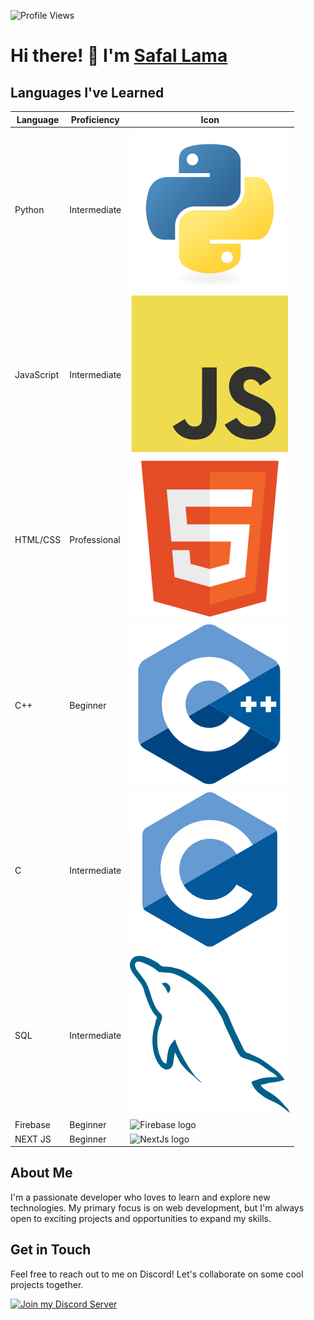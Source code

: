 
![Profile Views](https://komarev.com/ghpvc/?username=ryuzinoh)
# Hi there! 👋 I'm [Safal Lama](https://happilli.github.io)

## Languages I've Learned

| Language       | Proficiency   | Icon |
|----------------|---------------|------|
| Python         | Intermediate | ![Python Icon](https://raw.githubusercontent.com/devicons/devicon/master/icons/python/python-original.svg) |
| JavaScript     | Intermediate     | ![JavaScript Icon](https://raw.githubusercontent.com/devicons/devicon/master/icons/javascript/javascript-original.svg) |
| HTML/CSS       | Professional| ![HTML/CSS Icon](https://raw.githubusercontent.com/devicons/devicon/master/icons/html5/html5-original.svg) |
| C++            | Beginner      | ![C++ Icon](https://raw.githubusercontent.com/devicons/devicon/master/icons/cplusplus/cplusplus-original.svg) |
| C              | Intermediate | ![C Icon](https://raw.githubusercontent.com/devicons/devicon/master/icons/c/c-original.svg) |
| SQL            | Intermediate | ![SQL Icon](https://raw.githubusercontent.com/devicons/devicon/master/icons/mysql/mysql-original.svg) |
| Firebase       | Beginner   |![Firebase logo ](https://cdn.jsdelivr.net/gh/devicons/devicon@latest/icons/firebase/firebase-original.svg) |
|NEXT JS         | Beginner   |![NextJs logo](https://cdn.jsdelivr.net/gh/devicons/devicon@latest/icons/nextjs/nextjs-original.svg) |

## About Me

I'm a passionate developer who loves to learn and explore new technologies. My primary focus is on web development, but I'm always open to exciting projects and opportunities to expand my skills.

## Get in Touch

Feel free to reach out to me on Discord! Let's collaborate on some cool projects together.

[![Join my Discord Server](https://img.shields.io/discord/your-discord-server-id?color=7289da&label=Join%20My%20Discord%20Server&logo=discord&style=for-the-badge)](https://discord.gg/9MR3jPTzjD)
